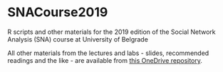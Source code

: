 # SNACourse2019

R scripts and other materials for the 2019 edition of the Social Network Analysis (SNA) course at University of Belgrade

All other materials from the lectures and labs - slides, recommended readings and the like - are available from [this OneDrive repository](https://1drv.ms/u/s!AjwXFgNk6IQbhhXOXdQuwxWgH1ua?e=8fGkO8).